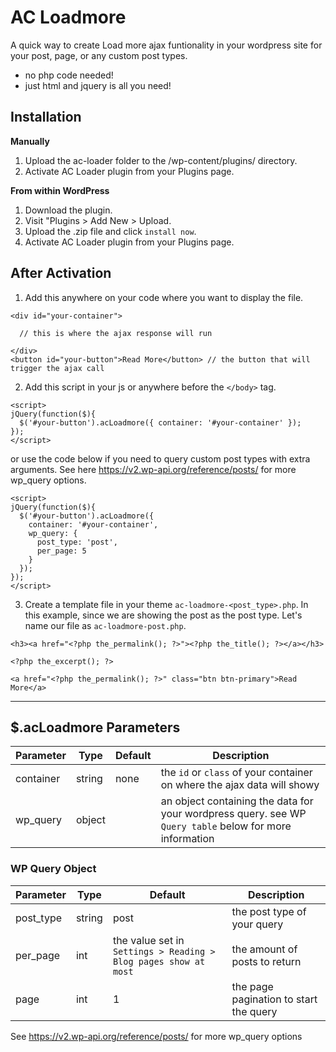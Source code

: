 # AC Loadmore
A quick way to create Load more ajax funtionality in your wordpress site for your post, page, or any custom post types.

- no php code needed!
- just html and jquery is all you need!


## Installation
**Manually**
1. Upload the ac-loader folder to the /wp-content/plugins/ directory.
2. Activate AC Loader plugin from your Plugins page.

**From within WordPress**
1. Download the plugin.
2. Visit "Plugins > Add New > Upload.
3. Upload the .zip file and click `install now`.
4. Activate AC Loader plugin from your Plugins page.


## After Activation
1. Add this anywhere on your code where you want to display the file.
```
<div id="your-container">

  // this is where the ajax response will run
  
</div>
<button id="your-button">Read More</button> // the button that will trigger the ajax call
```

2. Add this script in your js or anywhere before the `</body>` tag.
```
<script>
jQuery(function($){
  $('#your-button').acLoadmore({ container: '#your-container' });
});
</script>
```
or use the code below if you need to query custom post types with extra arguments.
See here https://v2.wp-api.org/reference/posts/ for more wp_query options.
```
<script>
jQuery(function($){
  $('#your-button').acLoadmore({
    container: '#your-container',
    wp_query: {
      post_type: 'post',
      per_page: 5
    }
  });
});
</script>
```

3. Create a template file in your theme `ac-loadmore-<post_type>.php`.
In this example, since we are showing the post as the post type. Let's name our file as `ac-loadmore-post.php`.
```
<h3><a href="<?php the_permalink(); ?>"><?php the_title(); ?></a></h3>

<?php the_excerpt(); ?>

<a href="<?php the_permalink(); ?>" class="btn btn-primary">Read More</a>
```

---

## $.acLoadmore Parameters
| Parameter | Type | Default | Description |
| ----------- | ----------- | ----------- | ----------- |
| container | string | none | the `id` or `class` of your container on where the ajax data will showy |
| wp_query | object | | an object containing the data for your wordpress query. see WP `Query table` below for more information |

### WP Query Object
| Parameter | Type | Default | Description |
| ----------- | ----------- | ----------- | ----------- |
| post_type | string | post | the post type of your query |
| per_page | int | the value set in `Settings > Reading > Blog pages show at most` | the amount of posts to return |
| page | int | 1 | the page pagination to start the query |

See https://v2.wp-api.org/reference/posts/ for more wp_query options

